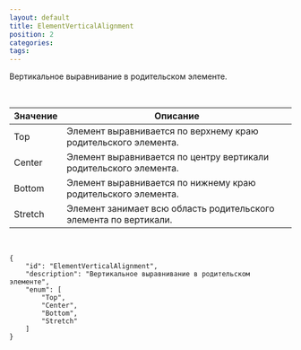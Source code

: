 ```yaml
---
layout: default
title: ElementVerticalAlignment
position: 2
categories: 
tags: 
---
```


Вертикальное выравнивание в родительском элементе.

 

|Значение|Описание|
|--------|--------|
|Top|Элемент выравнивается по верхнему краю родительского элемента.|
|Center|Элемент выравнивается по центру вертикали родительского элемента.|
|Bottom|Элемент выравнивается по нижнему краю родительского элемента.|
|Stretch|Элемент занимает всю область родительского элемента по вертикали.|

  

```
{
	"id": "ElementVerticalAlignment",
	"description": "Вертикальное выравнивание в родительском элементе",
	"enum": [
		"Top",
		"Center",
		"Bottom",
		"Stretch"
	]
}
```

    

 

